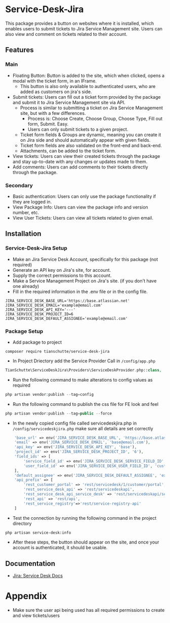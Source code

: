 
# Service-Desk-Jira

This package provides a button on websites where it is installed, which enables users to submit tickets to Jira Service Management site. Users can also view and comment on tickets related to their account.

## Features
### Main
- Floating Button: Button is added to the site, which when clicked, opens a modal with the ticket form, in an IFrame.
  - This button is also only available to authenticated users, who are added as customers on jira's side.
- Submit tickets: Users can fill out a ticket form provided by the package and submit it to Jira Service Management site via API.
  - Process is similar to submitting a ticket on Jira Service Management site, but with a few differences.
    - Process is: Choose Create, Choose Group, Choose Type, Fill out form, Submit. Easy.
    - Users can only submit tickets to a given project.
  - Ticket form fields & Groups are dynamic, meaning you can create it on Jira side and should automatically appear with given fields.
  - Ticket form fields are also validated on the front-end and back-end.
  - Attachments, can be added to the ticket form.
- View tickets: Users can view their created tickets through the package and stay up-to-date with any changes or updates made to them.
- Add comments: Users can add comments to their tickets directly through the package.
### Secondary
- Basic authentication: Users can only use the package functionality if they are logged in.
- View Package Info: Users can view the package info and version number, etc.
- View User Tickets: Users can view all tickets related to given email.

## Installation

### Service-Desk-Jira Setup
- Make an Jira Service Desk Account, specifically for this package (not required)
- Generate an API key on Jira's site, for account.
- Supply the correct permissions to this account.
- Make a Service Management Project on Jira's site. (if you don't have one already)
- Fill in the required information in the .env file or in the config file.
```dotenv
JIRA_SERVICE_DESK_BASE_URL='https://base.atlassian.net'
JIRA_SERVICE_DESK_EMAIL='example@email.com'
JIRA_SERVICE_DESK_API_KEY='---'
JIRA_SERVICE_DESK_PROJECT_ID=6
JIRA_SERVICE_DESK_DEFAULT_ASSIGNEE='example@email.com'
```


### Package Setup
- Add package to project 

```composer
composer require tianschutte/service-desk-jira
```

- In Project Driectory add the Service Provider Call in `/config/app.php`
```php
TianSchutte\ServiceDeskJira\Providers\ServiceDeskProvider.php::class,
```

- Run the following command to make alterations to config values as required

```php
php artisan vendor:publish --tag=config
```

- Run the following command to publish the css file for FE look and feel

```php
php artisan vendor:publish --tag=public --force
```

- In the newly copied config file called servicedeskjira.php in `/config/servicedeskjira.php` make sure all details are set correctly
```php
    'base_url' => env('JIRA_SERVICE_DESK_BASE_URL', 'https://base.atlassian.net'),
    'email' => env('JIRA_SERVICE_DESK_EMAIL', 'base@email.com'),
    'api_key' => env('JIRA_SERVICE_DESK_API_KEY', 'base'),
    'project_id' => env('JIRA_SERVICE_DESK_PROJECT_ID', '6'),
    'field_ids' => [
        'service_field_id' => env('JIRA_SERVICE_DESK_SERVICE_FIELD_ID', 'customfield_10051'),
        'user_field_id' => env('JIRA_SERVICE_DESK_USER_FIELD_ID', 'customfield_10003'),
    ],
    'default_assignee' => env('JIRA_SERVICE_DESK_DEFAULT_ASSIGNEE', 'example@email.com'),
    'api_prefix' => [
        'rest_customer_portal' => 'rest/servicedesk/1/customer/portal',
        'rest_service_desk_api' => 'rest/servicedeskapi',
        'rest_service_desk_api_service_desk' => 'rest/servicedeskapi/servicedesk',
        'rest_api' => 'rest/api',
        'rest_service_registry'=>'rest/service-registry-api'
    ]
```
- Test the connection by running the following command in the project directory
```bash
php artisan service-desk:info
```
- After these steps, the button should appear on the site, and once your account is authenticated, it should be usable.

    
## Documentation
- [Jira: Service Desk Docs](https://docs.atlassian.com/jira-servicedesk/REST/3.6.2/#servicedeskapi)

# Appendix
- Make sure the user api being used has all required permissions to create and view tickets/users